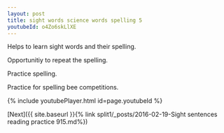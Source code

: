 ```yaml
---
layout: post
title: sight words science words spelling 5
youtubeId: o4Zo6skLlXE
---
```

 
 
Helps to learn sight words and their spelling.

Opportunitiy to repeat the spelling. 

Practice spelling. 
 
Practice for spelling bee competitions. 
 
{% include youtubePlayer.html id=page.youtubeId %}
 
 

[Next]({{ site.baseurl }}{% link  split1/_posts/2016-02-19-Sight sentences reading practice 915.md%})
 

